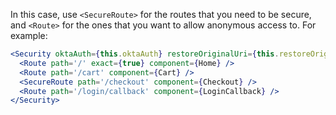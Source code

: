 In this case, use `<SecureRoute>` for the routes that you need to be secure, and `<Route>` for the ones that you want to allow anonymous access to. For example:

```jsx
<Security oktaAuth={this.oktaAuth} restoreOriginalUri={this.restoreOriginalUri} >
  <Route path='/' exact={true} component={Home} />
  <Route path='/cart' component={Cart} />
  <SecureRoute path='/checkout' component={Checkout} />
  <Route path='/login/callback' component={LoginCallback} />
</Security>
```
